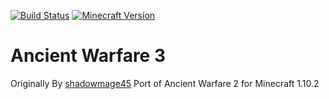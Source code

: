 [![Build Status](https://travis-ci.org/inky2013/AncientWarfare3.svg?branch=master)](https://travis-ci.org/inky2013/AncientWarfare3) [![Minecraft Version](https://img.shields.io/badge/Minecraft-1.10.2-brightgreen.svg)]()
# Ancient Warfare 3
Originally By [shadowmage45](https://github.com/shadowmage45/)
Port of Ancient Warfare 2 for Minecraft 1.10.2
